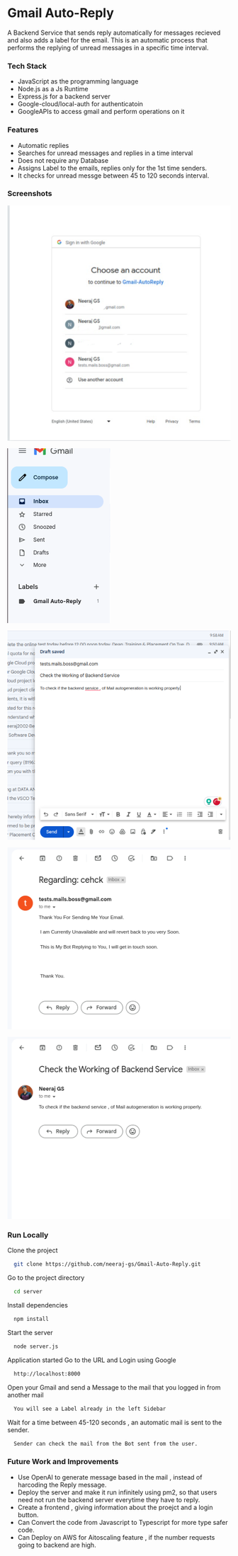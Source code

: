 
# Gmail Auto-Reply

A Backend Service that sends reply automatically for messages recieved and also adds a label for the email. This is an automatic process that performs the replying of unread messages in a specific time interval.


### Tech Stack

- JavaScript as the programming language
- Node.js as a Js Runtime
- Express.js for a backend server
- Google-cloud/local-auth for authenticatoin
- GoogleAPIs to access gmail and perform operations on it


### Features

- Automatic replies
- Searches for unread messages and replies in a time interval
- Does not require any Database
- Assigns Label to the emails, replies only for the 1st time senders.
- It checks for unread messge between 45 to 120 seconds interval.


### Screenshots

![Gmail-AutoReply](./server//screenshots/1.png)

![Gmail-AutoReply](./server//screenshots/2.png)

![Gmail-AutoReply](./server//screenshots/3.png)

![Gmail-AutoReply](./server//screenshots/4.png)

![Gmail-AutoReply](./server//screenshots/5.png)


### Run Locally

Clone the project

```bash
  git clone https://github.com/neeraj-gs/Gmail-Auto-Reply.git
```

Go to the project directory

```bash
  cd server
```

Install dependencies

```bash
  npm install
```

Start the server

```bash
  node server.js
```

Application started Go to the URL and Login using Google
```bash
  http://localhost:8000
```

Open your Gmail and send a Message to the mail that you logged in from another mail
```bash
  You will see a Label already in the left Sidebar 
```

Wait for a time between 45-120 seconds , an automatic mail is sent to the sender.
```bash
  Sender can check the mail from the Bot sent from the user.
```
### Future Work and Improvements

- Use OpenAI to generate message based in the mail , instead of harcoding the Reply message.
- Deploy the server and make it run infinitely using pm2, so that users need not run the backend server everytime they have to reply.
- Create a frontend , giving information about the proejct and a login button.
- Can Convert the code from Javascript to Typescript for more type safer code.
- Can Deploy on AWS for Aitoscaling feature , if the number requests going to backend are high.

